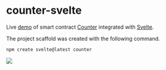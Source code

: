 # counter-svelte

Live [demo](https://counter-svelte-eight.vercel.app/) of smart contract [Counter](src/contracts/counter.ts) integrated with [Svelte](https://svelte.dev/).

The project scaffold was created with the following command. 

```bash
npm create svelte@latest counter
```

![](https://aaron67-public.oss-cn-beijing.aliyuncs.com/202307300041907.png)
